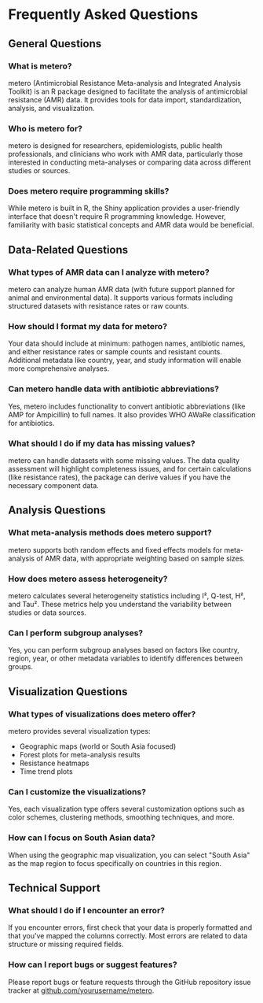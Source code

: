 # Frequently Asked Questions

## General Questions

### What is metero?
metero (Antimicrobial Resistance Meta-analysis and Integrated Analysis Toolkit) is an R package designed to facilitate the analysis of antimicrobial resistance (AMR) data. It provides tools for data import, standardization, analysis, and visualization.

### Who is metero for?
metero is designed for researchers, epidemiologists, public health professionals, and clinicians who work with AMR data, particularly those interested in conducting meta-analyses or comparing data across different studies or sources.

### Does metero require programming skills?
While metero is built in R, the Shiny application provides a user-friendly interface that doesn't require R programming knowledge. However, familiarity with basic statistical concepts and AMR data would be beneficial.

## Data-Related Questions

### What types of AMR data can I analyze with metero?
metero can analyze human AMR data (with future support planned for animal and environmental data). It supports various formats including structured datasets with resistance rates or raw counts.

### How should I format my data for metero?
Your data should include at minimum: pathogen names, antibiotic names, and either resistance rates or sample counts and resistant counts. Additional metadata like country, year, and study information will enable more comprehensive analyses.

### Can metero handle data with antibiotic abbreviations?
Yes, metero includes functionality to convert antibiotic abbreviations (like AMP for Ampicillin) to full names. It also provides WHO AWaRe classification for antibiotics.

### What should I do if my data has missing values?
metero can handle datasets with some missing values. The data quality assessment will highlight completeness issues, and for certain calculations (like resistance rates), the package can derive values if you have the necessary component data.

## Analysis Questions

### What meta-analysis methods does metero support?
metero supports both random effects and fixed effects models for meta-analysis of AMR data, with appropriate weighting based on sample sizes.

### How does metero assess heterogeneity?
metero calculates several heterogeneity statistics including I², Q-test, H², and Tau². These metrics help you understand the variability between studies or data sources.

### Can I perform subgroup analyses?
Yes, you can perform subgroup analyses based on factors like country, region, year, or other metadata variables to identify differences between groups.

## Visualization Questions

### What types of visualizations does metero offer?
metero provides several visualization types:
- Geographic maps (world or South Asia focused)
- Forest plots for meta-analysis results
- Resistance heatmaps
- Time trend plots

### Can I customize the visualizations?
Yes, each visualization type offers several customization options such as color schemes, clustering methods, smoothing techniques, and more.

### How can I focus on South Asian data?
When using the geographic map visualization, you can select "South Asia" as the map region to focus specifically on countries in this region.

## Technical Support

### What should I do if I encounter an error?
If you encounter errors, first check that your data is properly formatted and that you've mapped the columns correctly. Most errors are related to data structure or missing required fields.

### How can I report bugs or suggest features?
Please report bugs or feature requests through the GitHub repository issue tracker at [github.com/yourusername/metero](https://github.com/yourusername/metero). 